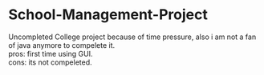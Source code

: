 # School-Management-Project
Uncompleted College project because of time pressure, also i am not a fan of java anymore to compelete it.<br>
pros: first time using GUI.<br>
cons: its not compeleted.

